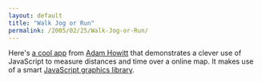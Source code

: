 ```yaml
---
layout: default
title: "Walk Jog or Run"
permalink: /2005/02/25/Walk-Jog-or-Run/
---
```


Here's <a href="http://www.webdevref.com/wjr/" target="_blank">a cool app</a> from <a href="http://www.webdevref.com/blog/index.cfm?dv=date" target="_blank">Adam Howitt</a> that demonstrates a clever use of JavaScript to measure distances and time over a online map. It makes use of a smart <a href="http://www.webreference.com/programming/javascript/gr/column2/index.html" target="_blank">JavaScript graphics library</a>. <br/>
